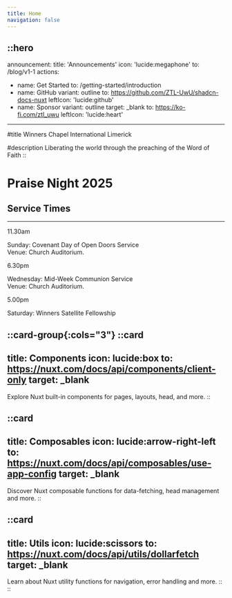 ```yaml
---
title: Home
navigation: false
---
```


::hero
---
announcement:
  title: 'Announcements'
  icon: 'lucide:megaphone'
  to: /blog/v1-1
actions:
  - name: Get Started
    to: /getting-started/introduction
  - name: GitHub
    variant: outline
    to: https://github.com/ZTL-UwU/shadcn-docs-nuxt
    leftIcon: 'lucide:github'
  - name: Sponsor
    variant: outline
    target: _blank
    to: https://ko-fi.com/ztl_uwu
    leftIcon: 'lucide:heart'
---

#title
Winners Chapel International Limerick

#description
Liberating the world through the preaching of the Word of Faith
::

<!-- Hero -->
<div class="px-4 sm:px-6 lg:px-8 ">
  <div class="h-120 md:h-[80dvh] flex flex-col bg-[url('/20250705_193525.jpg')] bg-cover bg-center bg-no-repeat rounded-2xl">
    <div class="mt-auto w-2/3 md:max-w-lg ps-5 pb-5 md:ps-10 md:pb-10">
      <h1 class="text-xl md:text-3xl lg:text-5xl text-gray-600">
        Praise Night 2025
      </h1>
    </div>
  </div>
</div>
<!-- End Hero -->

<section class="relative overflow-hidden bg-gray-100 py-12 sm:py-16 lg:py-20">
  <div class="absolute h-72 w-72 scale-125 -right-8 -bottom-10">
    <div class="absolute h-60 w-60 rounded-2xl border-4 border-rose-600"></div>
    <div class="absolute h-60 w-60 translate-x-3 translate-y-3 rounded-2xl border-4 border-rose-600"></div>
    <div class="absolute h-60 w-60 translate-x-6 translate-y-6 rounded-2xl border-4 border-rose-600"></div>
  </div>
  <div class="mx-auto px-4 sm:px-6 lg:px-8">
    <div class="sm:text-center">
      <h2 class="text-3xl font-semibold leading-7 text-gray-900 sm:text-4xl xl:text-5xl">
        Service Times
      </h2>
      <hr class="mt-4 h-1.5 w-32 border-none bg-rose-600 sm:mx-auto sm:mt-8" />
    </div>

<div class="mx-auto mt-20 grid max-w-screen-lg grid-cols-1 gap-x-8 gap-y-12 text-center sm:text-left md:grid-cols-3">
      <div class="backdrop-blur-lg relative mb-3 rounded-3xl border bg-white/70 px-12 py-10 text-left shadow xl:px-12">
        <p class="relative text-5xl font-black text-center text-rose-600">11.30am</p>
        <p class="relative mt-5 text-center font-bold text-gray-600">Sunday: Covenant Day of Open Doors Service <br> Venue: Church Auditorium.</p>
      </div>

<div class="backdrop-blur-lg relative mb-3 rounded-3xl border bg-white/70 px-12 py-10 text-left shadow xl:px-12">
        <p class="relative text-5xl font-black text-center text-rose-600">6.30pm</p>
        <p class="relative mt-5 text-center font-bold text-gray-600">Wednesday: Mid-Week Communion Service <br> Venue: Church Auditorium.</p>
      </div>

<div class="backdrop-blur-lg relative mb-3 rounded-3xl border bg-white/70 px-12 py-10 text-left shadow xl:px-12">
        <p class="relative m-0 text-5xl font-black text-center text-rose-600">5.00pm</p>
        <p class="relative mt-5 text-center font-bold text-gray-600">Saturday: Winners Satellite Fellowship</p>
      </div>
    </div>
  </div>
</section>



::card-group{:cols="3"}
  ::card
  ---
  title: Components
  icon: lucide:box
  to: https://nuxt.com/docs/api/components/client-only
  target: _blank
  ---
  Explore Nuxt built-in components for pages, layouts, head, and more.
  ::

  ::card
  ---
  title: Composables
  icon: lucide:arrow-right-left
  to: https://nuxt.com/docs/api/composables/use-app-config
  target: _blank
  ---
  Discover Nuxt composable functions for data-fetching, head management and more.
  ::

  ::card
  ---
  title: Utils
  icon: lucide:scissors
  to: https://nuxt.com/docs/api/utils/dollarfetch
  target: _blank
  ---
  Learn about Nuxt utility functions for navigation, error handling and more.
  ::
::

